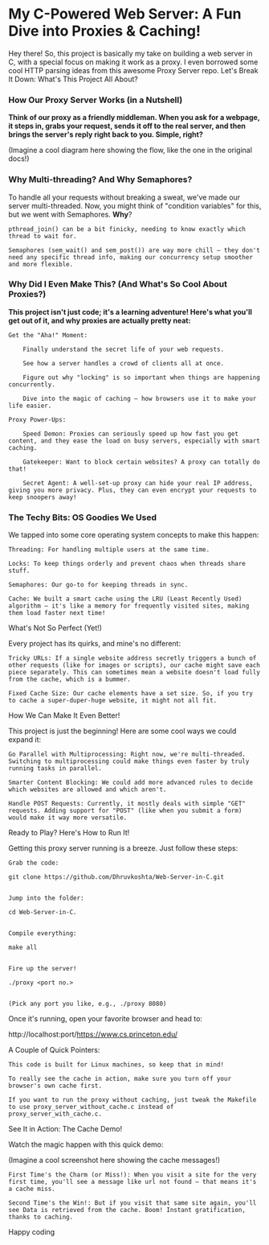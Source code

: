 # My C-Powered Web Server: A Fun Dive into Proxies & Caching!

Hey there! So, this project is basically my take on building a web server in C, with a special focus on making it work as a proxy. I even borrowed some cool HTTP parsing ideas from this awesome Proxy Server repo.
Let's Break It Down: What's This Project All About?

### How Our Proxy Server Works (in a Nutshell)

**Think of our proxy as a friendly middleman. When you ask for a webpage, it steps in, grabs your request, sends it off to the real server, and then brings the server's reply right back to you. Simple, right?**

(Imagine a cool diagram here showing the flow, like the one in the original docs!)

### Why Multi-threading? And Why Semaphores?

To handle all your requests without breaking a sweat, we've made our server multi-threaded. Now, you might think of "condition variables" for this, but we went with Semaphores. **Why**?

    pthread_join() can be a bit finicky, needing to know exactly which thread to wait for.

    Semaphores (sem_wait() and sem_post()) are way more chill – they don't need any specific thread info, making our concurrency setup smoother and more flexible.

### Why Did I Even Make This? (And What's So Cool About Proxies?)

**This project isn't just code; it's a learning adventure! Here's what you'll get out of it, and why proxies are actually pretty neat:**

    Get the "Aha!" Moment:

        Finally understand the secret life of your web requests.

        See how a server handles a crowd of clients all at once.

        Figure out why "locking" is so important when things are happening concurrently.

        Dive into the magic of caching – how browsers use it to make your life easier.

    Proxy Power-Ups:

        Speed Demon: Proxies can seriously speed up how fast you get content, and they ease the load on busy servers, especially with smart caching.

        Gatekeeper: Want to block certain websites? A proxy can totally do that!

        Secret Agent: A well-set-up proxy can hide your real IP address, giving you more privacy. Plus, they can even encrypt your requests to keep snoopers away!

### The Techy Bits: OS Goodies We Used

We tapped into some core operating system concepts to make this happen:

    Threading: For handling multiple users at the same time.

    Locks: To keep things orderly and prevent chaos when threads share stuff.

    Semaphores: Our go-to for keeping threads in sync.

    Cache: We built a smart cache using the LRU (Least Recently Used) algorithm – it's like a memory for frequently visited sites, making them load faster next time!

What's Not So Perfect (Yet!)

Every project has its quirks, and mine's no different:

    Tricky URLs: If a single website address secretly triggers a bunch of other requests (like for images or scripts), our cache might save each piece separately. This can sometimes mean a website doesn't load fully from the cache, which is a bummer.

    Fixed Cache Size: Our cache elements have a set size. So, if you try to cache a super-duper-huge website, it might not all fit.

How We Can Make It Even Better!

This project is just the beginning! Here are some cool ways we could expand it:

    Go Parallel with Multiprocessing: Right now, we're multi-threaded. Switching to multiprocessing could make things even faster by truly running tasks in parallel.

    Smarter Content Blocking: We could add more advanced rules to decide which websites are allowed and which aren't.

    Handle POST Requests: Currently, it mostly deals with simple "GET" requests. Adding support for "POST" (like when you submit a form) would make it way more versatile.

Ready to Play? Here's How to Run It!

Getting this proxy server running is a breeze. Just follow these steps:

    Grab the code:

    git clone https://github.com/Dhruvkoshta/Web-Server-in-C.git


    Jump into the folder:

    cd Web-Server-in-C.


    Compile everything:

    make all


    Fire up the server!

    ./proxy <port no.>


    (Pick any port you like, e.g., ./proxy 8080)

Once it's running, open your favorite browser and head to:

http://localhost:port/https://www.cs.princeton.edu/

A Couple of Quick Pointers:

    This code is built for Linux machines, so keep that in mind!

    To really see the cache in action, make sure you turn off your browser's own cache first.

    If you want to run the proxy without caching, just tweak the Makefile to use proxy_server_without_cache.c instead of proxy_server_with_cache.c.

See It in Action: The Cache Demo!

Watch the magic happen with this quick demo:

(Imagine a cool screenshot here showing the cache messages!)

    First Time's the Charm (or Miss!): When you visit a site for the very first time, you'll see a message like url not found – that means it's a cache miss.

    Second Time's the Win!: But if you visit that same site again, you'll see Data is retrieved from the cache. Boom! Instant gratification, thanks to caching.

Happy coding
